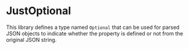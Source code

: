 # JustOptional

This library defines a type named `Optional` that can be used for parsed JSON objects to indicate whether the property is defined or not from the original JSON string.